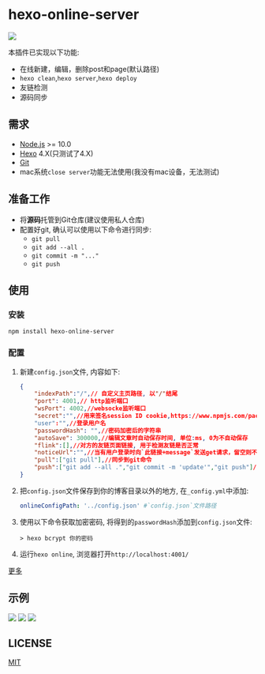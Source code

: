 # hexo-online-server

![](https://nodei.co/npm/hexo-online-server.png?downloads=true&downloadRank=true&stars=true)

本插件已实现以下功能:

- 在线新建，编辑，删除post和page(默认路径)
- `hexo clean`,`hexo server`,`hexo deploy`
- 友链检测
- 源码同步

## 需求

- [Node.js](http://nodejs.org/) >= 10.0
- [Hexo](https://hexo.io/) 4.X(只测试了4.X)
- [Git](http://git-scm.com/)
- mac系统`close server`功能无法使用(我没有mac设备，无法测试)

## 准备工作

- 将**源码**托管到Git仓库(建议使用私人仓库)
- 配置好git, 确认可以使用以下命令进行同步:
  - `git pull`
  - `git add --all .`
  - `git commit -m "..."`
  - `git push`

## 使用

### 安装

```shell
npm install hexo-online-server
```

### 配置

1. 新建`config.json`文件, 内容如下:

    ```json
    {
        "indexPath":"/",// 自定义主页路径, 以"/"结尾
        "port": 4001,// http监听端口
        "wsPort": 4002,//websocke监听端口
        "secret":"",//用来签名session ID cookie,https://www.npmjs.com/package/express-session#secret
        "user":"",//登录用户名
        "passwordHash": "",//密码加密后的字符串
        "autoSave": 300000,//编辑文章时自动保存时间, 单位:ms, 0为不自动保存
        "flink":[],//对方的友链页面链接, 用于检测友链是否正常
        "noticeUrl":"",//当有用户登录时向`此链接+message`发送get请求，留空则不通知
        "pull":["git pull"],//同步到git命令
        "push":["git add --all .","git commit -m 'update'","git push"]//从到git同步命令
    }
    ```

2. 把`config.json`文件保存到你的博客目录以外的地方, 在`_config.yml`中添加: 

    ```yml
    onlineConfigPath: '../config.json' #`config.json`文件路径
    ```

3. 使用以下命令获取加密密码, 将得到的`passwordHash`添加到`config.json`文件:

    ```shell
    > hexo bcrypt 你的密码
    ```

4. 运行`hexo online`, 浏览器打开`http://localhost:4001/`

[更多](https://blog.hclonely.com/posts/ebe9edfc/)

## 示例

![](https://github.com/HCLonely/hexo-online-server/raw/master/example/screenshot-43-251-117-130-4001-1582783922140.png)
![](https://github.com/HCLonely/hexo-online-server/raw/master/example/screenshot-43-251-117-130-4001-hexo-1582783244973.png)
![](https://github.com/HCLonely/hexo-online-server/raw/master/example/screenshot-43-251-117-130-4001-post-1582783343049.png)

## LICENSE

[MIT](https://github.com/HCLonely/hexo-online-server/blob/master/LICENSE)
